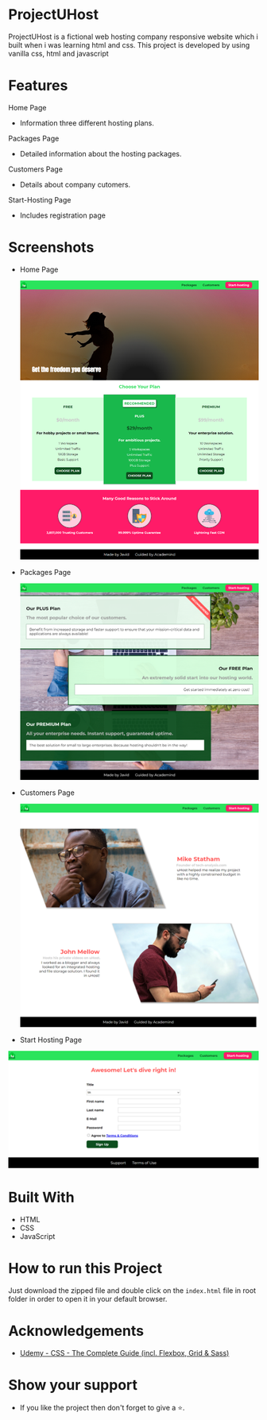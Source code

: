 # ProjectUHost

ProjectUHost is a fictional web hosting company responsive website which i built when i was learning html and css. This project is developed by using vanilla css, html and javascript

# Features

Home Page

- Information three different hosting plans.

Packages Page

- Detailed information about the hosting packages.

Customers Page

- Details about company cutomers.

Start-Hosting Page

- Includes registration page

# Screenshots

- Home Page

  ![Home Page](screenshots/home-page.png)

- Packages Page

  ![Packages Page](screenshots/packages-page.png)

- Customers Page

  ![Customers Page](screenshots/customers-page.png)

- Start Hosting Page

![Start Hosting Page](screenshots/starthosting-page.png)

# Built With

- HTML
- CSS
- JavaScript

# How to run this Project

Just download the zipped file and double click on the `index.html` file in root folder in order to open it in your default browser.


# Acknowledgements

- [Udemy - CSS - The Complete Guide (incl. Flexbox, Grid & Sass)](https://www.udemy.com/course/css-the-complete-guide-incl-flexbox-grid-sass/)

# Show your support

- If you like the project then don't forget to give a ⭐.
